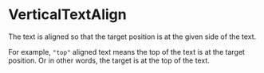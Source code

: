 # VerticalTextAlign

The text is aligned so that the target position is at the given side of the text.

For example, `"top"` aligned text means the top of the text is at the target position. Or in other words, the target is at the top of the text.


